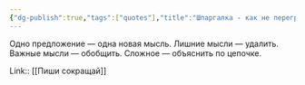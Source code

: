 ```yaml
---
{"dg-publish":true,"tags":["quotes"],"title":"Шпаргалка - как не перегрузить","date":"2021-10-04T11:11:00+03:00","modified_at":"2022-07-17T21:26:55+03:00","permalink":"/quotes/202110041111/","dgHomeLink":false,"dgPassFrontmatter":true}
---
```



Одно предложение — одна новая мысль.
Лишние мысли — удалить.
Важные мысли — обобщить.
Сложное — объяснить по цепочке.

Link:: [[Пиши сокращай]]

